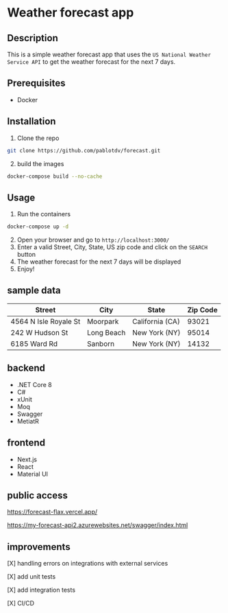 # Weather forecast app

## Description

This is a simple weather forecast app that uses the `US National Weather Service API` to get the weather forecast for the next 7 days.

## Prerequisites

- Docker 

## Installation

1. Clone the repo
```sh
git clone https://github.com/pablotdv/forecast.git
```
2. build the images
```sh
docker-compose build --no-cache
```

## Usage
1. Run the containers
```sh
docker-compose up -d
```
2. Open your browser and go to `http://localhost:3000/`
3. Enter a valid Street, City, State, US zip code and click on the `SEARCH` button
4. The weather forecast for the next 7 days will be displayed
5. Enjoy!

## sample data
| Street | City | State | Zip Code |
| ------ | ---- | ----- | -------- |
| 4564 N Isle Royale St | Moorpark | California (CA) | 93021 |
| 242 W Hudson St | Long Beach | New York (NY) | 95014 |
| 6185 Ward Rd | Sanborn | New York (NY) | 14132 |

## backend

- .NET Core 8
- C#
- xUnit
- Moq
- Swagger
- MetiatR 

## frontend

- Next.js
- React
- Material UI

## public access

https://forecast-flax.vercel.app/

https://my-forecast-api2.azurewebsites.net/swagger/index.html

## improvements

[X] handling errors on integrations with external services

[X] add unit tests

[X] add integration tests

[X] CI/CD